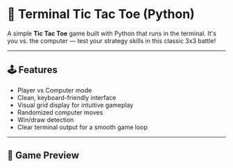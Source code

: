 # 🎯 Terminal Tic Tac Toe (Python)

A simple **Tic Tac Toe** game built with Python that runs in the terminal. It's you vs. the computer — test your strategy skills in this classic 3x3 battle!

---

## 🕹️ Features

- Player vs Computer mode
- Clean, keyboard-friendly interface
- Visual grid display for intuitive gameplay
- Randomized computer moves
- Win/draw detection
- Clear terminal output for a smooth game loop

---

## 📸 Game Preview

